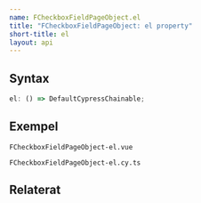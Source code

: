 ```yaml
---
name: FCheckboxFieldPageObject.el
title: "FCheckboxFieldPageObject: el property"
short-title: el
layout: api
---
```


## Syntax

```ts nocompile nolint
el: () => DefaultCypressChainable;
```

## Exempel

```import static
FCheckboxFieldPageObject-el.vue
```

```import
FCheckboxFieldPageObject-el.cy.ts
```

## Relaterat
